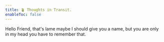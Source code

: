 ```yaml
---
title: 🪴 Thoughts in Transit.
enableToc: false
---
```



Hello Friend, that's lame maybe I should give you a name, but you are only in my head you have to remember that.


